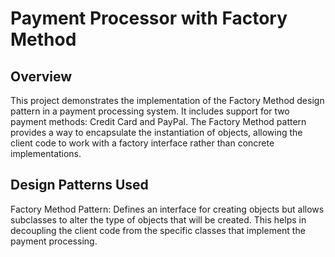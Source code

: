 # Payment Processor with Factory Method
## Overview
This project demonstrates the implementation of the Factory Method design pattern in a payment processing system. 
It includes support for two payment methods: Credit Card and PayPal. 
The Factory Method pattern provides a way to encapsulate the instantiation of objects, allowing the client code to work with a factory interface rather than concrete implementations.

## Design Patterns Used
Factory Method Pattern: Defines an interface for creating objects but allows subclasses to alter the type of objects that will be created. 
This helps in decoupling the client code from the specific classes that implement the payment processing.
